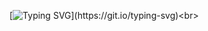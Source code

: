  [![Typing SVG](https://readme-typing-svg.demolab.com/?lines=Hey+there,+its+Aarti!!)](https://git.io/typing-svg)<br>


